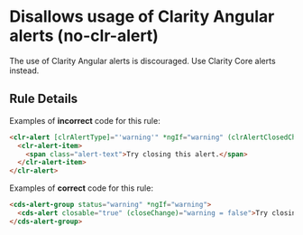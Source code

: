 # Disallows usage of Clarity Angular alerts (no-clr-alert)

The use of Clarity Angular alerts is discouraged. Use Clarity Core alerts instead.

## Rule Details

Examples of **incorrect** code for this rule:

```html
<clr-alert [clrAlertType]="'warning'" *ngIf="warning" (clrAlertClosedChange)="warning = false">
  <clr-alert-item>
    <span class="alert-text">Try closing this alert.</span>
  </clr-alert-item>
</clr-alert>
```

Examples of **correct** code for this rule:

```html
<cds-alert-group status="warning" *ngIf="warning">
  <cds-alert closable="true" (closeChange)="warning = false">Try closing this alert</cds-alert>
</cds-alert-group>
```
